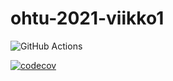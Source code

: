 # ohtu-2021-viikko1

![GitHub Actions](https://github.com/jHima/ohtu-2021-viikko1/workflows/Java%20CI%20with%20Gradle/badge.svg)

[![codecov](https://codecov.io/gh/jHima/ohtu-2021-viikko1/branch/main/graph/badge.svg?token=9CHACTORXK)](https://codecov.io/gh/jHima/ohtu-2021-viikko1)
